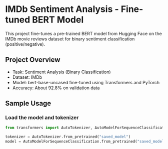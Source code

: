 # IMDb Sentiment Analysis - Fine-tuned BERT Model

This project fine-tunes a pre-trained BERT model from Hugging Face on the IMDb movie reviews dataset for binary sentiment classification (positive/negative).

## Project Overview

- Task: Sentiment Analysis (Binary Classification)
- Dataset: IMDb
- Model: bert-base-uncased fine-tuned using Transformers and PyTorch
- Accuracy: About 92.8% on validation data



## Sample Usage

### Load the model and tokenizer

```python
from transformers import AutoTokenizer, AutoModelForSequenceClassification

tokenizer = AutoTokenizer.from_pretrained("saved_model")
model = AutoModelForSequenceClassification.from_pretrained("saved_model")
